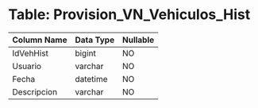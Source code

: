 # Table: Provision_VN_Vehiculos_Hist

| Column Name | Data Type | Nullable |
|-------------|-----------|----------|
| IdVehHist | bigint | NO |
| Usuario | varchar | NO |
| Fecha | datetime | NO |
| Descripcion | varchar | NO |
